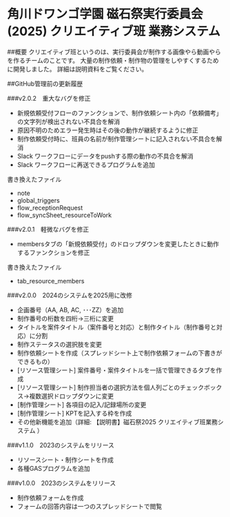 # 角川ドワンゴ学園 磁石祭実行委員会(2025) クリエイティブ班 業務システム

##概要
クリエイティブ班というのは、実行委員会が制作する画像やら動画やらを作るチームのことです。
大量の制作依頼・制作物の管理をしやすくするために開発しました。
詳細は説明資料をご覧ください。


##GitHub管理前の更新履歴

###v2.0.2　重大なバグを修正
- 新規依頼受付フローのファンクションで、制作依頼シート内の「依頼備考」の文字列が検出されない不具合を解消
- 原因不明のためエラー発生時はその後の動作が継続するように修正
- 制作依頼受付時に、班員の名前が制作管理シートに記入されない不具合を解消
- Slack ワークフローにデータをpushする際の動作の不具合を解消
- Slack ワークフローに再送できるプログラムを追加

書き換えたファイル
- note
- global_triggers
- flow_receptionRequest
- flow_syncSheet_resourceToWork

###v2.0.1　軽微なバグを修正
- membersタブの「新規依頼受付」のドロップダウンを変更したときに動作するファンクションを修正

書き換えたファイル
- tab_resource_members

###v2.0.0　2024のシステムを2025用に改修
- 企画番号（AA, AB, AC, ･･･ZZ）を追加
- 制作番号の桁数を四桁→三桁に変更
- タイトルを案件タイトル（案件番号と対応）と制作タイトル（制作番号と対応）に分割
- 制作ステータスの選択肢を変更
- 制作依頼シートを作成（スプレッドシート上で制作依頼フォームの下書きができるもの）
- [リソース管理シート] 案件番号・案件タイトルを一括で管理できるタブを作成
- [リソース管理シート] 制作担当者の選択方法を個人列ごとのチェックボックス→複数選択ドロップダウンに変更
- [制作管理シート] 各項目の記入/記録場所の変更
- [制作管理シート] KPTを記入する枠を作成
- その他新機能を追加（詳細: 【説明書】磁石祭2025 クリエイティブ班業務システム ）

###v1.1.0　2023のシステムをリリース
- リソースシート・制作シートを作成
- 各種GASプログラムを追加

###v1.0.0　2023のシステムをリリース
- 制作依頼フォームを作成
- フォームの回答内容は一つのスプレッドシートで閲覧
